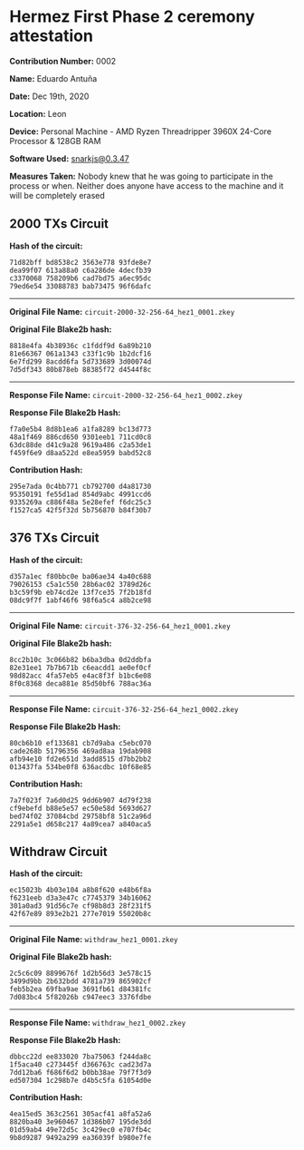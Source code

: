 # Hermez First Phase 2 ceremony attestation

**Contribution Number:**    0002

**Name:**    Eduardo Antuña

**Date:**    Dec 19th, 2020

**Location:**   Leon

**Device:** Personal Machine - AMD Ryzen Threadripper 3960X 24-Core Processor & 128GB RAM

**Software Used:** snarkjs@0.3.47

**Measures Taken:** Nobody knew that he was going to participate in the process or when. Neither does anyone have access to the machine and it will be completely erased


## 2000 TXs Circuit

**Hash of the circuit:**
````
71d82bff bd8538c2 3563e778 93fde8e7
dea99f07 613a88a0 c6a286de 4decfb39
c3370068 758209b6 cad7bd75 a6ec95dc
79ed6e54 33088783 bab73475 96f6dafc
````

---

**Original File Name:** `circuit-2000-32-256-64_hez1_0001.zkey`

**Original File Blake2b hash:**
````
8818e4fa 4b38936c c1fddf9d 6a89b210
81e66367 061a1343 c33f1c9b 1b2dcf16
6e7fd299 8acdd6fa 5d733689 3d00074d
7d5df343 80b878eb 88385f72 d4544f8c
````

---

**Response File Name:** `circuit-2000-32-256-64_hez1_0002.zkey`

**Response File Blake2b Hash:**
````
f7a0e5b4 8d8b1ea6 a1fa8289 bc13d773
48a1f469 886cd650 9301eeb1 711cd0c8
63dc88de d41c9a28 9619a486 c2a53de1
f459f6e9 d8aa522d e8ea5959 babd52c8
````

**Contribution Hash:**
````
295e7ada 0c4bb771 cb792700 d4a81730
95350191 fe55d1ad 854d9abc 4991ccd6
9335269a c886f48a 5e28efef f6dc25c3
f1527ca5 42f5f32d 5b756870 b84f30b7
````

## 376 TXs Circuit

**Hash of the circuit:**
````
d357a1ec f80bbc0e ba06ae34 4a40c688
79026153 c5a1c550 28b6ac02 3789d26c
b3c59f9b eb74cd2e 13f7ce35 7f2b18fd
08dc9f7f 1abf46f6 98f6a5c4 a8b2ce98
````

---

**Original File Name:** `circuit-376-32-256-64_hez1_0001.zkey`

**Original File Blake2b hash:**
````
8cc2b10c 3c066b82 b6ba3dba 0d2ddbfa
82e31ee1 7b7b671b c6eacdd1 ae0ef0cf
98d82acc 4fa57eb5 e4ac8f3f b1bc6e08
8f0c8368 deca881e 85d50bf6 788ac36a
````

---

**Response File Name:** `circuit-376-32-256-64_hez1_0002.zkey`

**Response File Blake2b Hash:**
````
80cb6b10 ef133681 cb7d9aba c5ebc070 
cade268b 51796356 469ad8aa 19dab908
afb94e10 fd2e651d 3add8515 d7bb2bb2
013437fa 534be0f8 636acdbc 10f68e85
````

**Contribution Hash:**
````
7a7f023f 7a6d0d25 9dd6b907 4d79f238
cf9ebefd b88e5e57 ec50e58d 5693d627
bed74f02 37084cbd 29758bf8 51c2a96d
2291a5e1 d658c217 4a89cea7 a840aca5
````

## Withdraw Circuit

**Hash of the circuit:**
````
ec15023b 4b03e104 a8b8f620 e48b6f8a
f6231eeb d3a3e47c c7745379 34b16062
301a0ad3 91d56c7e cf98b8d3 28f231f5
42f67e89 893e2b21 277e7019 55020b8c
````

---

**Original File Name:** `withdraw_hez1_0001.zkey`

**Original File Blake2b hash:**
````
2c5c6c09 8899676f 1d2b56d3 3e578c15
3499d9bb 2b632bdd 4781a739 865902cf
feb5b2ea 69fba9ae 3691fb61 d84381fc
7d083bc4 5f82026b c947eec3 3376fdbe
````

---

**Response File Name:** `withdraw_hez1_0002.zkey`

**Response File Blake2b Hash:**
````
dbbcc22d ee833020 7ba75063 f244da8c
1f5aca40 c273445f d366763c cad23d7a
7dd12ba6 f686f6d2 b0bb38ae 79f7f3d9
ed507304 1c298b7e d4b5c5fa 61054d0e
````

**Contribution Hash:**
````
4ea15ed5 363c2561 305acf41 a8fa52a6
8820ba40 3e960467 1d386b07 195de3dd
01d59ab4 49e72d5c 3c429ec0 e707fb4c
9b8d9287 9492a299 ea36039f b980e7fe
````